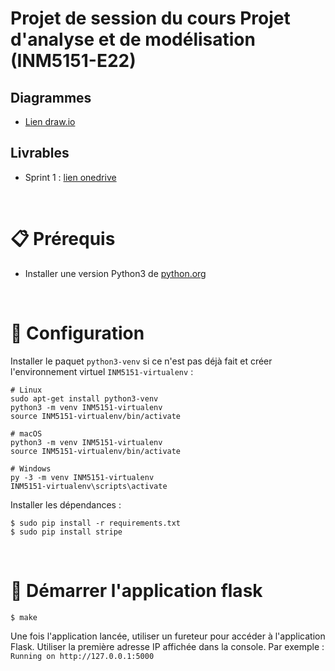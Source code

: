 # Projet de session du cours Projet d'analyse et de modélisation (INM5151-E22)

## Diagrammes
- [Lien draw.io](https://viewer.diagrams.net/?tags=%7B%7D&highlight=0000ff&edit=_blank&layers=1&nav=1&title=INM5151.drawio#R%3Cmxfile%20pages%3D%222%22%3E%3Cdiagram%20id%3D%22C5RBs43oDa-KdzZeNtuy%22%20name%3D%22Page-1%22%3E7V1dc5s4FP01ftkZZ%2Fg2foztNG3X6aZO27RPHdXINhtAXpCTuL9%2BBQgwSMa4xkBrPcW6CAE6R%2BdeXYTSU8fu660P1qs7ZEGnp0jWa0%2Bd9BRFllWT%2FAkt29iiS2psWPq2RStlhgf7J6RGiVo3tgWDXEWMkIPtdd44R54H5zhnA76PXvLVFsjJX3UNlpAxPMyBw1ofbQuvYqupDDL7W2gvV8mVZWMYH3FBUpk%2BSbACFnrZMak3PXXsI4TjX%2B7rGDph5yX98vhu%2B%2BhMn4zb9x%2BD%2F8Dn0d%2BfPnzpx429OeaU9BF86OFfbvrpeoy%2FPk1v33pb959ba%2FTybXTTV3X6bHibdBi0SP%2FRIvLxCi2RB5ybzDry0cazYNisREpZnSlCa2KUifFfiPGWkgFsMCKmFXYdepQ8hr%2F9Ss%2BPCt%2FCwpWeFCevuwcn27RkXYeUIEUPeTC2vLEdhx6v2E%2B0PwO08efJQ998%2Bvx0NxurP%2BTJzNdnDy%2B60jcoXYG%2FhLikExOqhz23QzoKwy1ELiRPQSr40AHYfs4zE1CCL9N69FTyqGC7U2GNbA8HOy3fhwZSgY5VdUDvg45UTcoRgvyIW0xKO7eWmSLS8AkEvmzdyd17b%2FlhofYX1nq4fQv7lD%2FPwNnQx5Kurv7ikmoKfhBtyREBOPbSI7%2FnBDDoE8Mz9LFNBu81PeDalhVzDgb2T%2FAjai%2BEmnYGaVwf9fQJF%2FxSxlO9oU1mozy8A%2FhaCiM92peuTFmXc32ecOs4pBkozUKjar4BtFgEhJF5cGuB02DglC8CS%2BlqYAz1WqFMm5HPAF6ZXu2Ad225tmcH2AcYbnwGyeDFdh0QCekCeThRfakKmjjU%2BtF8ZTvWFGzRJsQpwGD%2BlJRGK%2BTbP0mzIGEIOexj6hRUKVfjITyTXjqiB7xPwJdT0xQEmNaZI8cB68COEQ%2BruESlbW%2BEMEZu0lDOT6XuOypgHz2lAYF8tO%2BoziwzL8qqRssvWTAiG9S2ygUi0kGqzULSe0vSB5kT0ArXMznXG3Cupxj5ywGH4O4R3ozCXgzOITYKw1dSvchR0s14h48OXOC9bAzWYG57y2lUZ6Jllhl9ztCEyLkLJ2LCiigS9CKmYID3KtKIdNc4jE6INiljUpazciRXaxIDjZEXjjM7Yg8kTH2BIVvLSEjFkx%2B5lI7ww%2BxL4K%2FItiL6u2TLwX4sxiqDsUfGpwC5TpB1o2WQNQZkF%2BHvFvy%2BBkEABdq1om0qzaHNvWOZHdOfse3YwVFBhtJAkEG64DKCjOLUT1bOG2WkfiW5XtWo5rxRBp%2Bu7BRVhBnlmpSO8MqipDTogri3rLA%2BSAQatcOst%2B572DmuCDXOh%2FfAbA5vfmrVYCBtJD9dnmfO8tdZyvpbbye3vSd%2FfZz7381Pl%2BaddxPUpcDXnKBm0paang8L0kRc0kR8p%2FSsjBr7M90nBAP8Lhsw%2BtHxfHUyAurIcQ41tZDjpHp%2BIu59JZ8F1%2FMN1JLx5HeOycDZ5Xx1fVj2QzAHaj3oyflRm0bMDeAnMfg9bInjG6u9a9Nl3bmYSzY%2Flzx3xrqjc0n%2BCyetnXDk18KN870u5w%2FmIRuONPS%2B%2FLQYc8iK0OZfKnhCfdpVH71qJsv848WHk%2BIQiawDAdewMv9aSGTxUWbTldjGvkht1Ax0k6ksfiyhilhi%2FyjgpDZKge9ILKFwJjRoE%2FQDEVB0JKAweAtiLjSgYJNhwtUcdDVHJGu6ElOo%2FKSYcDURnslXCYdcjVL7tPXXlnkXFMZUCuv%2BDyTlC%2FVPXhZe2qk70nLzCv25PRdJvTa8oFIkgV7RLf1ZST3u6jWJYeRFfgLDH8dKVXGUuxWHK4z%2BfNyQYMBGntCfFvRHE%2FKzT35EbFYyjNWq8qN0S37YJbKz6KXmcE2mKCIE6oAEydJlrpHlTxAVIUL7B7NZVYS6MUHUB7%2FDBJFduTOFkUQORIjWjj4ORYxGzl1Bc3ynTT7ev9viRyx%2FkGf3b5IpYukyM5okPdMKs1A9g5iRckqLMXKQn6nggkhgwXQ2shQ0Q%2BOQReFhV0KVqhEXFyE238Rd13nRIOkSC5LaJEjspFwMoxxCBgehRocRO2%2BRxTAqgmS0PIzYdUACJOatCOfL90ZBYpfxCJCYmUnbIHG2u7l4kBSpABJnwUSjILGrFARI6QfeaTar7diuypc4FwVRMWwYDFqO7dhl7heOUDEDwVO6ZiexIs9wQOeGnNi7WYjYOey9j5akYwPxbrmdxKVR9IWX%2BWKHT1fO%2Flv2MwSbfbJycWs8y0d5J9d48nNrrO9YlwiTgPskuJv8eoR%2Fyy1tjNG1VWulmwGde78LxvOYhS%2Fn9%2Bx3UZu6c6bGlx0v6kXfbOgtx4tiXlwM16SOQZR8BtOSlMpdkVJ%2B51T%2BOsKsW3NPe5FV8YVwK5vDlNKwls1hBqZm5EdZXDrR4Q1zbSY5v1r3ieGjyc66O7LPz5mhDPel17Vcr2unIZnw4Ry70pcqSP5TIHftiGWwXciWVP4e9rfOlpBi9o964urZvztSb%2F4H%3C%2Fdiagram%3E%3Cdiagram%20id%3D%22nXIv9u4ZIcPf1qvrwy5a%22%20name%3D%22Page-2%22%3E7Vpbc5s6EP41PCaDwDj4MbaT04dkptOcnrbnJaMYGetUII%2BQY9Nff1YgLkJx4lvjJPWMPcMui27fp13tguOPktVfAs9ntzwizPHcWNDI8ceO5yH4g2KOY2IolMUd%2FVUpXa1d0IhkhqHknEk6N5UTnqZkIg0dFoIvTbMpZ%2FYw7iaYEUv7jUZyVmrDwG30nwiNZ1VHyNV3ElwZa0U2wxFftlT%2BleOPBOeyvEpWI8LUylTrUj53veZuPTBBUrnJA2ya%2F518vZb9b6v7f2%2FH%2F8RhcHmmW3nEbKEn%2FFVSRjMsyULoccu8WoxsSROGU5CGU57KO30HpjLEjMYpXE9gNESA4pEISWEdL%2FUNyeegncwoi25wzhdqzJnEk5%2BVNJxxQX9Bs5jBLQQKuC2kZoDXNyzu1JOgdkErSAY2n6uFQLXqBmdS20w4Y3ie0YdiwMokwSKm6ZBLyZOqIb5IIxJpqcarEKTgP2sGqOf1wsEsyWotIqjGGdhPeEKkyMGkeuBCUyPXck%2FLy4ZpqK91M5NlmtCazHHddt3dFyA%2FTmOYb92f5%2B%2FYHyy%2B0R1mgHEKHBmqFcvatIOL1lQbVUHGLYjpWcRMAacuIWHtZYt8jEzlWuplczyhaXxT2Ix7jeaLnqhScXh2ygrYZzSKSFrQQmKJS%2BYoLsw5TWWxEsEQfrBeI%2Fc8cAIY0Ahk1MjwU%2BZCjngKDMK04AUBWi6JouZzjJvJhOnLjai2fnvb%2FMtNWLeFv802A%2FdtQfYtkOfCGfnO5eAE9qHBDrwjg92zwJ7whRBUnQZOSB8Q6YvwyEgHFtJqU4cDuYgoholteKxwT8eKnY4VPTPK%2B%2F0No3zlIbY7VKDOocIP3%2B6hov9EvOExoJpRnn44L7S7fwne9rHhwvYvXexIGl2qZA%2BkB8bVnh6CSm965JbiNWWVL35hV5pbmESQIuq%2BCHvgy6tGMSwUcKPiiVKtqPyungXgSulH1RJcj1dtITeCg%2BrpeS8As4YoOiHbo%2FkUfIIwLOmj2ecz%2FuCzYutaz%2BP5vtlCOVT9UDtV7bRjNRR08h3w4DGRVkMAOc5bZnozrR0vCjq%2BCxkpNFyULR7UCQ0s9l5GCU2p2sPbZN2vER4D9%2BOFRy%2FcMT76OyXdfjccPxUfL95GfKzKCu%2FHs6Yw4ZZrVeIP3XIhNM61kPJ6HMDxahopL%2FZWoWsN%2FMhee%2FBqXtvresFBh%2BhvzW3XO%2FZpt23boy3tu%2B37L9h7HXsv%2BP1hBNml2xFP5pJsGj9OVdvd4kfg9w20N6%2Fa7hZA3lPVFtllW7D%2FaInVby%2FvvPGyLbLrtqd67cFhPnrBFtkV24TL%2B4jcz3GW2XHmhPdeeB%2B9bIvsuq3g7ITzgXFGbu%2FYQPctTNuJFyzdjMc8xaydfZmr1tjccAV0cbj6j0iZ65MfXkjeLGidj313WulYkU81ids%2BuVqTlGoLMwl1DpeX6dhXpjIvBkmbBRsna%2FtBbNdI0ZOg3%2BAHwkygXkwKEtikJSfUgX3tJh3XC6%2B%2FxdGWTv1JzE67q%2F%2Fs6dw9D8NwYByYNWJ7ZskV8LrR%2BqhbtcCn04xIC7hDHKrDPxTLM%2Fd8gKo8Nzdh2BPNfgfM8NXAtMu%2FtyR5EBun7a9S9vU%2BXtreqU31Nn1NuVvS%2Fp7eitY7%2BN1UfY9bmUWvV5o9676rGOz4Rg11SpS97heEh3qjtqaftePqlFp7vb3ewIHYfFBbmjffHPtX%2FwM%3D%3C%2Fdiagram%3E%3C%2Fmxfile%3E)

## Livrables
- Sprint 1 : [lien onedrive](https://uqam-my.sharepoint.com/:w:/g/personal/ah591042_ens_uqam_ca/ETcwf4u95yFNg6ebJy5oz84BP-2_NFEGWdjY2TD9nrHHlQ?e=9FBLzQ)

<br>

# :clipboard: Prérequis
- Installer une version Python3 de [python.org](https://www.python.org/downloads/)

<br>

# :wrench: Configuration

Installer le paquet `python3-venv` si ce n'est pas déjà fait et créer l'environnement virtuel `INM5151-virtualenv` :

```
# Linux
sudo apt-get install python3-venv
python3 -m venv INM5151-virtualenv
source INM5151-virtualenv/bin/activate

# macOS
python3 -m venv INM5151-virtualenv
source INM5151-virtualenv/bin/activate

# Windows
py -3 -m venv INM5151-virtualenv
INM5151-virtualenv\scripts\activate
```

Installer les dépendances :
```
$ sudo pip install -r requirements.txt
$ sudo pip install stripe
```
<br>

# :rocket: Démarrer l'application flask
```
$ make
```
Une fois l'application lancée, utiliser un fureteur pour accéder à l'application Flask. Utiliser la première adresse IP affichée dans la console. Par exemple : `Running on http://127.0.0.1:5000`
